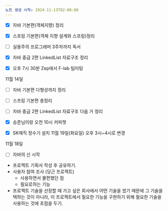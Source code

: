 ```yaml
---
노트 생성 시작: 2024-11-13T02:00:00
---
```

- [x] 자바 기본편(객체지향) 정리
- [x] 스프링 기본편(객체 지향 설계와 스프링)정리
- [ ] 실용주의 프로그래머 3주차까지 독서
- [x] 자바 중급 2편 LinkedList 자료구조 정리
- [x] 오후 7시 30분 Zep에서 F-lab 팀미팅


11월 14일
- [ ] 자바 기본편 다형성까지 정리
- [ ] 스프링 기본편 총정리
- [ ] 자바 중급 2편 LinkedList 자료구조 다음 거 정리
- [x] 승준님이랑 오전 10시 커피챗 
- [x] SK매직 정수기 설치 11월 19일(화요일) 오후 3시~4시로 변경


11월 18일
- [ ] 자바의 신 시작



- 프로젝트 기획서 작성 후 공유하기.
- 사용자 참여 조사 (당근 프로젝트)
	- 사용하면서 불편했던 점
	- 필요로하는 기능
- 프로젝트 기술을 선정할 때 가고 싶은 회사에서 어떤 기술을 썼기 때문에 그 기술을 택하는 것이 아니라, 이 프로젝트에서 필요한 기능을 구현하기 위해 필요한 기술을 사용하는 것에 초점을 두기.